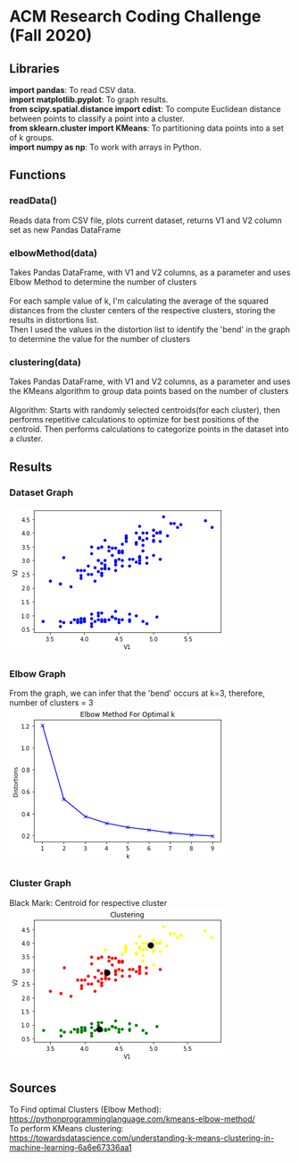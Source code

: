 # ACM Research Coding Challenge (Fall 2020)

## Libraries
<strong>import pandas</strong>: To read CSV data.<br>
<strong>import matplotlib.pyplot</strong>: To graph results.<br>
<strong>from scipy.spatial.distance import cdist</strong>: To compute Euclidean distance between points to classify a point into a cluster.<br>
<strong>from sklearn.cluster import KMeans</strong>: To partitioning data points into a set of k groups.<br>
<strong>import numpy as np</strong>: To work with arrays in Python.<br>

## Functions
### readData()
Reads data from CSV file, plots current dataset, returns V1 and V2 column set as new Pandas DataFrame
<br>

### elbowMethod(data)
Takes Pandas DataFrame, with V1 and V2 columns, as a parameter and uses Elbow Method to determine the number of clusters<br><br>
For each sample value of k, I'm calculating the average of the squared distances from the cluster centers of the respective clusters, storing the results in distortions list.<br>
Then I used the values in the distortion list to identify the 'bend' in the graph to determine the value for the number of clusters

### clustering(data)
Takes Pandas DataFrame, with V1 and V2 columns, as a parameter and uses the KMeans algorithm to group data points based on the number of clusters
<br><br>
Algorithm: 
Starts with randomly selected centroids(for each cluster), then performs repetitive calculations to optimize for best positions of the centroid. Then performs calculations to categorize points in the dataset  into a cluster.

## Results
### Dataset Graph
![](images/dataset.png)

### Elbow Graph
From the graph, we can infer that the 'bend' occurs at k=3, therefore, number of clusters = 3
![](images/elbowGraph.png)

### Cluster Graph
Black Mark: Centroid for respective cluster
![](images/clustering.png)


## Sources
To Find optimal Clusters (Elbow Method):
https://pythonprogramminglanguage.com/kmeans-elbow-method/
<br>
To perform KMeans clustering: 
https://towardsdatascience.com/understanding-k-means-clustering-in-machine-learning-6a6e67336aa1
